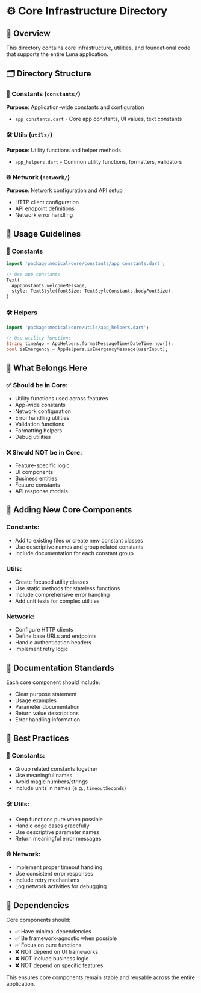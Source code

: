 # ⚙️ Core Infrastructure Directory

## 📖 Overview
This directory contains core infrastructure, utilities, and foundational code that supports the entire Luna application.

## 🗂️ Directory Structure

### 🔧 Constants (`constants/`)
**Purpose**: Application-wide constants and configuration
- `app_constants.dart` - Core app constants, UI values, text constants

### 🛠️ Utils (`utils/`)
**Purpose**: Utility functions and helper methods
- `app_helpers.dart` - Common utility functions, formatters, validators

### 🌐 Network (`network/`)
**Purpose**: Network configuration and API setup
- HTTP client configuration
- API endpoint definitions
- Network error handling

## 📝 Usage Guidelines

### 🔧 Constants
```dart
import 'package:medical/core/constants/app_constants.dart';

// Use app constants
Text(
  AppConstants.welcomeMessage,
  style: TextStyle(fontSize: TextStyleConstants.bodyFontSize),
)
```

### 🛠️ Helpers
```dart
import 'package:medical/core/utils/app_helpers.dart';

// Use utility functions
String timeAgo = AppHelpers.formatMessageTime(DateTime.now());
bool isEmergency = AppHelpers.isEmergencyMessage(userInput);
```

## 🎯 What Belongs Here

### ✅ Should be in Core:
- Utility functions used across features
- App-wide constants
- Network configuration
- Error handling utilities
- Validation functions
- Formatting helpers
- Debug utilities

### ❌ Should NOT be in Core:
- Feature-specific logic
- UI components
- Business entities
- Feature constants
- API response models

## 🔧 Adding New Core Components

### Constants:
- Add to existing files or create new constant classes
- Use descriptive names and group related constants
- Include documentation for each constant group

### Utils:
- Create focused utility classes
- Use static methods for stateless functions
- Include comprehensive error handling
- Add unit tests for complex utilities

### Network:
- Configure HTTP clients
- Define base URLs and endpoints
- Handle authentication headers
- Implement retry logic

## 📖 Documentation Standards

Each core component should include:
- Clear purpose statement
- Usage examples
- Parameter documentation
- Return value descriptions
- Error handling information

## 🎯 Best Practices

### 🔧 Constants:
- Group related constants together
- Use meaningful names
- Avoid magic numbers/strings
- Include units in names (e.g., `timeoutSeconds`)

### 🛠️ Utils:
- Keep functions pure when possible
- Handle edge cases gracefully
- Use descriptive parameter names
- Return meaningful error messages

### 🌐 Network:
- Implement proper timeout handling
- Use consistent error responses
- Include retry mechanisms
- Log network activities for debugging

## 🔗 Dependencies

Core components should:
- ✅ Have minimal dependencies
- ✅ Be framework-agnostic when possible
- ✅ Focus on pure functions
- ❌ NOT depend on UI frameworks
- ❌ NOT include business logic
- ❌ NOT depend on specific features

This ensures core components remain stable and reusable across the entire application.